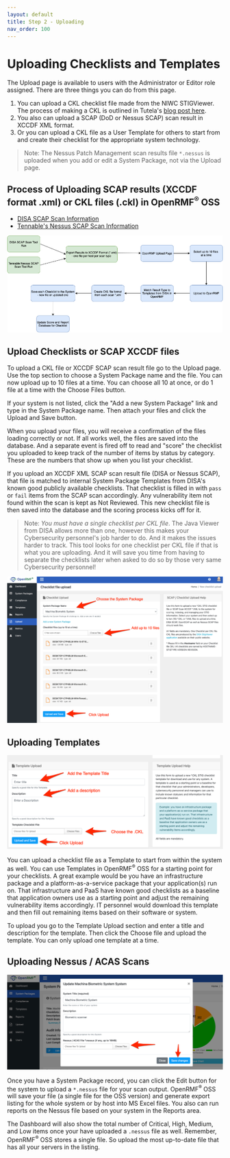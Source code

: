 ```yaml
---
layout: default
title: Step 2 - Uploading
nav_order: 100
---
```


# Uploading Checklists and Templates

The Upload page is available to users with the Administrator or Editor role assigned. There are three things you can do from this page.  

1. You can upload a CKL checklist file made from the NIWC STIGViewer. The process of making a CKL is outlined in Tutela's [blog post here](https://medium.com/@dgould_43957/how-to-use-disa-stig-viewer-tool-907358d17cea). 
2. You also can upload a SCAP (DoD or Nessus SCAP) scan result in XCCDF XML format. 
3. Or you can upload a CKL file as a User Template for others to start from and create their checklist for the appropriate system technology. 

> Note: The Nessus Patch Management scan results file `*.nessus` is uploaded when you add or edit a System Package, not via the Upload page. 

## Process of Uploading SCAP results (XCCDF format .xml) or CKL files (.ckl) in OpenRMF<sup>&reg;</sup> OSS
* [DISA SCAP Scan Information](https://public.cyber.mil/stigs/scap/)
* [Tennable's Nessus SCAP Scan Information](https://community.tenable.com/s/article/How-to-create-a-SCAP-scan)

![OpenRMF OSS Upload of SCAP Scan Results](./assets/scap-process.png)

## Upload Checklists or SCAP XCCDF files

To upload a CKL file or XCCDF SCAP scan result file go to the Upload page. Use the top section to choose a System Package name and the file. You can now upload up to 10 files at a time. You can choose all 10 at once, or do 1 file at a time with the Choose Files button. 

If your system is not listed, click the "Add a new System Package" link and type in the System Package name. Then attach your files and click the Upload and Save button. 

When you upload your files, you will receive a confirmation of the files loading correctly or not. If all works well, the files are saved into the database. And a separate event is fired off to read and "score" the checklist you uploaded to keep track of the number of items by status by category. These are the numbers that show up when you list your checklist. 

If you upload an XCCDF XML SCAP scan result file (DISA or Nessus SCAP), that file is matched to internal System Package Templates from DISA's known good publicly available checklists. That checklist is filled in with `pass` or `fail` items from the SCAP scan accordingly. Any vulnerability item not found within the scan is kept as Not Reviewed. This new checklist file is then saved into the database and the scoring process kicks off for it. 

> Note: _You must have a single checklist per CKL file_. The Java Viewer from DISA allows more than one, however this makes your Cybersecurity personnel's job harder to do. And it makes the issues harder to track. This tool looks for one checklist per CKL file if that is what you are uploading. And it will save you time from having to separate the checklists later when asked to do so by those very same Cybersecurity personnel!

![OpenRMF OSS Upload of Checklists](./assets/upload-checklist-xccdf.png)

## Uploading Templates

![OpenRMF OSS Upload of Templates](./assets/upload-template.png)

You can upload a checklist file as a Template to start from within the system as well. You can use Templates in OpenRMF<sup>&reg;</sup> OSS for a starting point for your checklists. A great example would be you have an infrastructure package and a platform-as-a-service package that your application(s) run on. That infrastructure and PaaS have known good checklists as a baseline that application owners use as a starting point and adjust the remaining vulnerability items accordingly.  IT personnel would download this template and then fill out remaining items based on their software or system.

To upload you go to the Template Upload section and enter a title and description for the template. Then click the Choose file and upload the template. You can only upload one template at a time. 

## Uploading Nessus / ACAS Scans

![OpenRMF OSS Upload of Nessus / ACAS Scans](./assets/upload-nessus-scan-file.png)

Once you have a System Package record, you can click the Edit button for the system to upload a `*.nessus` file for your scan output. OpenRMF<sup>&reg;</sup> OSS will save your file (a single file for the OSS version) and generate export listing for the whole system or by host into MS Excel files. You also can run reports on the Nessus file based on your system in the Reports area. 

The Dashboard will also show the total number of Critical, High, Medium, and Low items once your have uploaded a `.nessus` file as well. Remember, OpenRMF<sup>&reg;</sup> OSS stores a single file. So upload the most up-to-date file that has all your servers in the listing. 